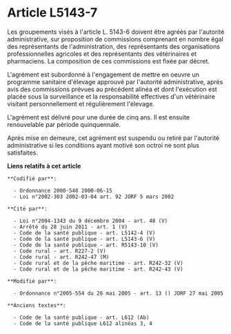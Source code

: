 # Article L5143-7

Les groupements visés à l'article L. 5143-6 doivent être agréés par l'autorité administrative, sur proposition de commissions
comprenant en nombre égal des représentants de l'administration, des représentants des organisations professionnelles
agricoles et des représentants des vétérinaires et pharmaciens. La composition de ces commissions est fixée par décret.

L'agrément est subordonné à l'engagement de mettre en oeuvre un programme sanitaire d'élevage approuvé par l'autorité
administrative, après avis des commissions prévues au précédent alinéa et dont l'exécution est placée sous la surveillance et
la responsabilité effectives d'un vétérinaire visitant personnellement et régulièrement l'élevage.

L'agrément est délivré pour une durée de cinq ans. Il est ensuite renouvelable par période quinquennale.

Après mise en demeure, cet agrément est suspendu ou retiré par l'autorité administrative si les conditions ayant motivé son
octroi ne sont plus satisfaites.

**Liens relatifs à cet article**

	**Codifié par**:

	  - Ordonnance 2000-548 2000-06-15
	  - Loi n°2002-303 2002-03-04 art. 92 JORF 5 mars 2002

	**Cité par**:

	  - Loi n°2004-1343 du 9 décembre 2004 - art. 48 (V)
	  - Arrêté du 28 juin 2011 - art. 1 (V)
	  - Code de la santé publique - art. L5142-4 (V)
	  - Code de la santé publique - art. L5143-6 (V)
	  - Code de la santé publique - art. R5143-10 (V)
	  - Code rural - art. R227-2 (V)
	  - Code rural - art. R242-47 (M)
	  - Code rural et de la pêche maritime - art. R242-32 (V)
	  - Code rural et de la pêche maritime - art. R242-43 (V)

	**Modifié par**:

	  - Ordonnance n°2005-554 du 26 mai 2005 - art. 13 () JORF 27 mai 2005

	**Anciens textes**:

	  - Code de la santé publique - art. L612 (Ab)
	  - Code de la santé publique L612 alinéas 3, 4
